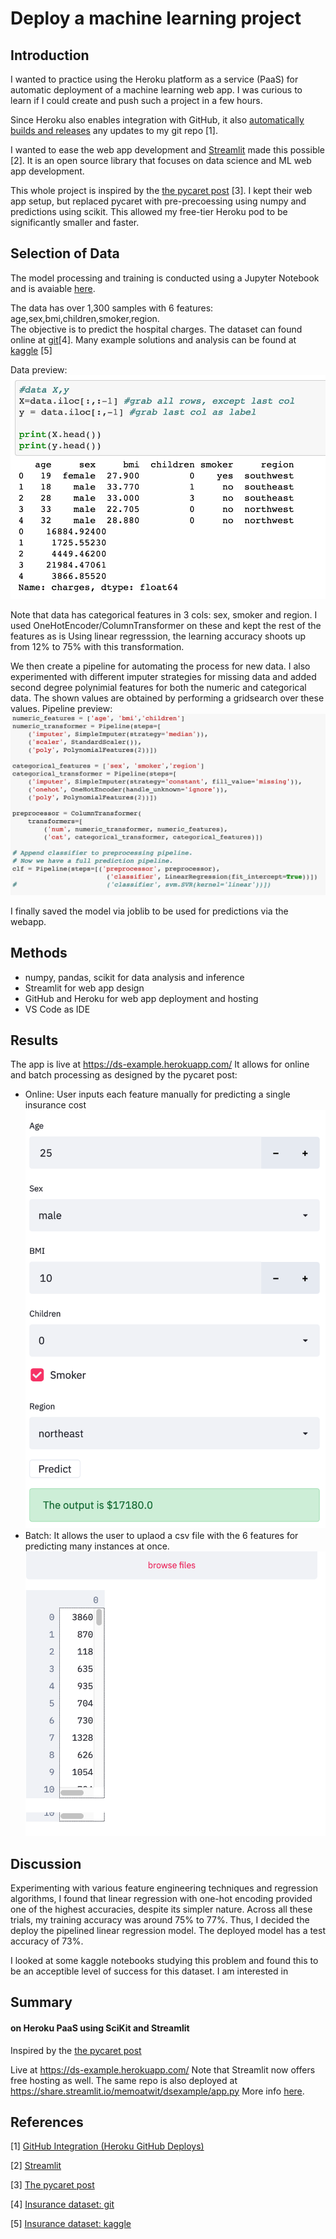 # Deploy a machine learning project


## Introduction
I wanted to practice using the Heroku platform as a service (PaaS) for automatic deployment of a machine learning web app. I was curious to learn if I could create and push such a project in a few hours. 

Since Heroku also enables integration with GitHub, it also [automatically builds and releases](https://devcenter.heroku.com/articles/github-integration) any updates to my git repo [1]. 

I wanted to ease the web app development and [Streamlit](https://www.streamlit.io/) made this possible [2]. It is an open source library that focuses on data science and ML web app development. 

This whole project is inspired by the [the pycaret post](https://towardsdatascience.com/build-and-deploy-machine-learning-web-app-using-pycaret-and-streamlit-28883a569104) [3]. I kept their web app setup, but replaced pycaret with pre-precoessing using numpy and predictions using scikit. This allowed my free-tier Heroku pod to be significantly smaller and faster. 


## Selection of Data

The model processing and training is conducted using a Jupyter Notebook and is avaiable [here](https://github.com/memoatwit/dsexample/blob/master/Insurance%20-%20Model%20Training%20Notebook.ipynb).

The data has over 1,300 samples with 6 features: age,sex,bmi,children,smoker,region.  
The objective is to predict the hospital charges.
The dataset can found online at [git](https://github.com/stedy/Machine-Learning-with-R-datasets)[4]. Many example solutions and analysis can be found at [kaggle](https://www.kaggle.com/mirichoi0218/insurance) [5]

Data preview: 
![data screenshot](./insurance_data.png)


Note that data has categorical features in 3 cols: sex, smoker and region.
I used OneHotEncoder/ColumnTransformer on these and kept the rest of the features as is
Using linear regresssion, the learning accuracy shoots up from 12% to 75% with this transformation. 

We then create a pipeline for automating the process for new data. I also experimented with different imputer strategies for missing data and added second degree polynimial features for both the numeric and categorical data. The shown values are obtained by performing a gridsearch over these values. 
Pipeline preview: 
![pipeline screenshot](./pipeline.png)

I finally saved the model via joblib to be used for predictions via the webapp. 

## Methods
- numpy, pandas, scikit for data analysis and inference
- Streamlit for web app design
- GitHub and Heroku for web app deployment and hosting
- VS Code as IDE

## Results
The app is live at https://ds-example.herokuapp.com/
It allows for online and batch processing as designed by the pycaret post:
- Online: User inputs each feature manually for predicting a single insurance cost
![online screenshot](./online.png)
- Batch: It allows the user to uplaod a csv file with the 6 features for predicting many instances at once.
![batch screenshot](./batch.png)

## Discussion
Experimenting with various feature engineering techniques and regression algorithms, I found that linear regression with one-hot encoding provided one of the highest accuracies, despite its simpler nature. Across all these trials, my training accuracy was around 75% to 77%. Thus, I decided the deploy the pipelined linear regression model. The deployed model has a test accuracy of 73%. 

I looked at some kaggle notebooks studying this problem and found this to be an acceptible level of success for this dataset. I am interested in 



## Summary

#### on Heroku PaaS using SciKit and Streamlit

Inspired by the [the pycaret post](https://towardsdatascience.com/build-and-deploy-machine-learning-web-app-using-pycaret-and-streamlit-28883a569104)

Live at https://ds-example.herokuapp.com/
Note that Streamlit now offers free hosting as well. The same repo is also deployed at https://share.streamlit.io/memoatwit/dsexample/app.py
More info [here](https://docs.streamlit.io/en/stable/deploy_streamlit_app.html).


## References
[1] [GitHub Integration (Heroku GitHub Deploys)](https://devcenter.heroku.com/articles/github-integration)

[2] [Streamlit](https://www.streamlit.io/)

[3] [The pycaret post](https://towardsdatascience.com/build-and-deploy-machine-learning-web-app-using-pycaret-and-streamlit-28883a569104)

[4] [Insurance dataset: git](https://github.com/stedy/Machine-Learning-with-R-datasets)

[5] [Insurance dataset: kaggle](https://www.kaggle.com/mirichoi0218/insurance)
